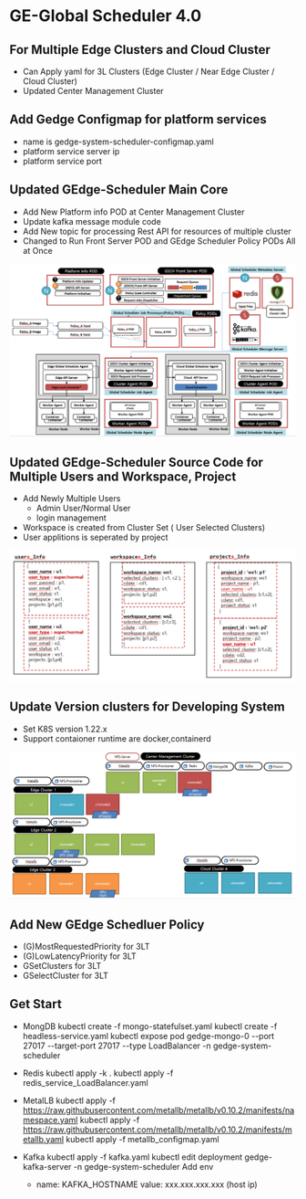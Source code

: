 # GE-Global Scheduler 4.0

## For Multiple Edge Clusters and Cloud Cluster

- Can Apply yaml for 3L Clusters (Edge Cluster / Near Edge Cluster / Cloud Cluster)  
- Updated Center Management Cluster

## Add Gedge Configmap for platform services 

- name is gedge-system-scheduler-configmap.yaml 
- platform service server ip
- platform service port

## Updated GEdge-Scheduler Main Core  

- Add New Platform info POD at Center Management Cluster
- Update kafka message module code
- Add New topic for processing Rest API for resources of multiple cluster    
- Changed to Run Front Server POD and GEdge Scheduler Policy PODs All at Once

![gedge_scheduler_system](./assets/gedge_scheduler_system.png)


## Updated GEdge-Scheduler Source Code for Multiple Users and Workspace, Project 

- Add Newly Multiple Users
  * Admin User/Normal User
  * login management 
- Workspace is created from Cluster Set ( User Selected Clusters)
- User applitions is seperated by project    

![user_workspace_project](./assets/user_workspace_project.png)

## Update Version clusters for Developing System  
- Set K8S version 1.22.x
- Support contaioner runtime are docker,containerd

![testing_system](./assets/testing_system.png)

## Add New GEdge Schedluer Policy 

- (G)MostRequestedPriority for 3LT 
- (G)LowLatencyPriority for 3LT
- GSetClusters for 3LT
- GSelectCluster for 3LT
## Get Start
- MongDB
  kubectl create -f mongo-statefulset.yaml
  kubectl create -f headless-service.yaml
  kubectl expose pod gedge-mongo-0 --port 27017 --target-port 27017 --type LoadBalancer -n gedge-system-scheduler

- Redis 
  kubectl apply -k .
  kubectl apply -f redis_service_LoadBalancer.yaml

- MetalLB
  kubectl apply -f https://raw.githubusercontent.com/metallb/metallb/v0.10.2/manifests/namespace.yaml
  kubectl apply -f https://raw.githubusercontent.com/metallb/metallb/v0.10.2/manifests/metallb.yaml
  kubectl apply -f metallb_configmap.yaml

- Kafka
  kubectl apply -f kafka.yaml
  kubectl edit deployment gedge-kafka-server -n gedge-system-scheduler
  Add env 
     - name: KAFKA_HOSTNAME
       value: xxx.xxx.xxx.xxx (host ip)
